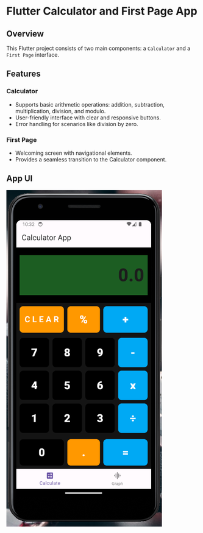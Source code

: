 # Flutter Calculator and First Page App

## Overview
This Flutter project consists of two main components: a `Calculator` and a `First Page` interface.

## Features

### Calculator
- Supports basic arithmetic operations: addition, subtraction, multiplication, division, and modulo.
- User-friendly interface with clear and responsive buttons.
- Error handling for scenarios like division by zero.

### First Page
- Welcoming screen with navigational elements.
- Provides a seamless transition to the Calculator component.

## App UI
![App UI](https://github.com/18leaf/flutter_calculator_test_app/blob/main/CalculatorTestApp.png)
